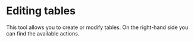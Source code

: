 # Editing tables

This tool allows you to create or modify tables.
On the right-hand side you can find the available actions.